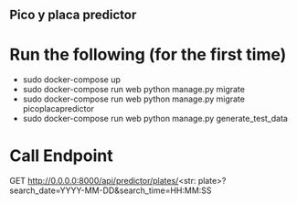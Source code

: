 ## Pico y placa predictor

# Run the following (for the first time)

- sudo docker-compose up
- sudo docker-compose run web python manage.py migrate
- sudo docker-compose run web python manage.py migrate picoplacapredictor
- sudo docker-compose run web python manage.py generate_test_data

# Call Endpoint

GET http://0.0.0.0:8000/api/predictor/plates/<str: plate>?search_date=YYYY-MM-DD&search_time=HH:MM:SS
